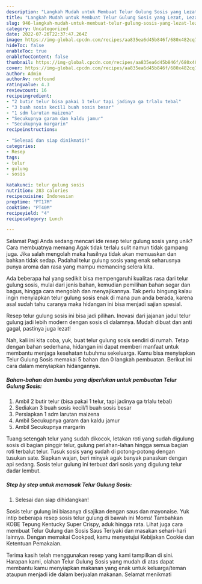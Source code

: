 ```yaml
---
description: "Langkah Mudah untuk Membuat Telur Gulung Sosis yang Lezat, Lezat"
title: "Langkah Mudah untuk Membuat Telur Gulung Sosis yang Lezat, Lezat"
slug: 946-langkah-mudah-untuk-membuat-telur-gulung-sosis-yang-lezat-lezat
category: Uncategorized
date: 2022-07-26T22:37:47.264Z
image: https://img-global.cpcdn.com/recipes/aa835ea6d45b846f/680x482cq70/telur-gulung-sosis-foto-resep-utama.jpg
hideToc: false
enableToc: true
enableTocContent: false
thumbnail: https://img-global.cpcdn.com/recipes/aa835ea6d45b846f/680x482cq70/telur-gulung-sosis-foto-resep-utama.jpg
cover: https://img-global.cpcdn.com/recipes/aa835ea6d45b846f/680x482cq70/telur-gulung-sosis-foto-resep-utama.jpg
author: Admin
authorAv: notfound
ratingvalue: 4.3
reviewcount: 16
recipeingredient:
- "2 butir telur bisa pakai 1 telur tapi jadinya ga trlalu tebal"
- "3 buah sosis kecil1 buah sosis besar"
- "1 sdm larutan maizena"
- "Secukupnya garam dan kaldu jamur"
- "Secukupnya margarin"
recipeinstructions:

- "Selesai dan siap dinikmati!"
categories:
- Resep
tags:
- telur
- gulung
- sosis

katakunci: telur gulung sosis 
nutrition: 283 calories
recipecuisine: Indonesian
preptime: "PT17M"
cooktime: "PT40M"
recipeyield: "4"
recipecategory: Lunch

---
```



Selamat Pagi Anda sedang mencari ide resep telur gulung sosis yang unik? Cara membuatnya memang Agak tidak terlalu sulit namun tidak gampang juga. Jika salah mengolah maka hasilnya tidak akan memuaskan dan bahkan tidak sedap. Padahal telur gulung sosis yang enak seharusnya punya aroma dan rasa yang mampu memancing selera kita.


Ada beberapa hal yang sedikit bisa mempengaruhi kualitas rasa dari telur gulung sosis, mulai dari jenis bahan, kemudian pemilihan bahan segar dan bagus, hingga cara mengolah dan menyajikannya. Tak perlu bingung kalau ingin menyiapkan telur gulung sosis enak di mana pun anda berada, karena asal sudah tahu caranya maka hidangan ini bisa menjadi sajian spesial.

Resep telur gulung sosis ini bisa jadi pilihan. Inovasi dari jajanan jadul telur gulung jadi lebih modern dengan sosis di dalamnya. Mudah dibuat dan anti gagal, pastinya juga lezat!


Nah, kali ini kita coba, yuk, buat telur gulung sosis sendiri di rumah. Tetap dengan bahan sederhana, hidangan ini dapat memberi manfaat untuk membantu menjaga kesehatan tubuhmu sekeluarga. Kamu bisa menyiapkan Telur Gulung Sosis memakai 5 bahan dan 0 langkah pembuatan. Berikut ini cara dalam menyiapkan hidangannya.

<!--inarticleads1-->

##### Bahan-bahan dan bumbu yang diperlukan untuk pembuatan Telur Gulung Sosis:

1. Ambil 2 butir telur (bisa pakai 1 telur, tapi jadinya ga trlalu tebal)
1. Sediakan 3 buah sosis kecil/1 buah sosis besar
1. Persiapkan 1 sdm larutan maizena
1. Ambil Secukupnya garam dan kaldu jamur
1. Ambil Secukupnya margarin


Tuang setengah telur yang sudah dikocok, letakan roti yang sudah digulung sosis di bagian pinggir telur, gulung perlahan-lahan hingga semua bagian roti terbalut telur. Tusuk sosis yang sudah di potong-potong dengan tusukan sate. Siapkan wajan, beri minyak agak banyak panaskan dengan api sedang. Sosis telur gulung ini terbuat dari sosis yang digulung telur dadar lembut. 

<!--inarticleads2-->

##### Step by step untuk memasak Telur Gulung Sosis:


1. Selesai dan siap dihidangkan!

Sosis telur gulung ini biasanya disajikan dengan saus dan mayonaise. Yuk intip beberapa resep sosis telur gulung di bawah ini Moms! Tambahkan KOBE Tepung Kentucky Super Crispy, aduk hingga rata. Lihat juga cara membuat Telur Gulung dan Sosis Saus Teriyaki dan masakan sehari-hari lainnya. Dengan memakai Cookpad, kamu menyetujui Kebijakan Cookie dan Ketentuan Pemakaian. 

Terima kasih telah menggunakan resep yang kami tampilkan di sini. Harapan kami, olahan Telur Gulung Sosis yang mudah di atas dapat membantu kamu menyiapkan makanan yang enak untuk keluarga/teman ataupun menjadi ide dalam berjualan makanan. Selamat menikmati

